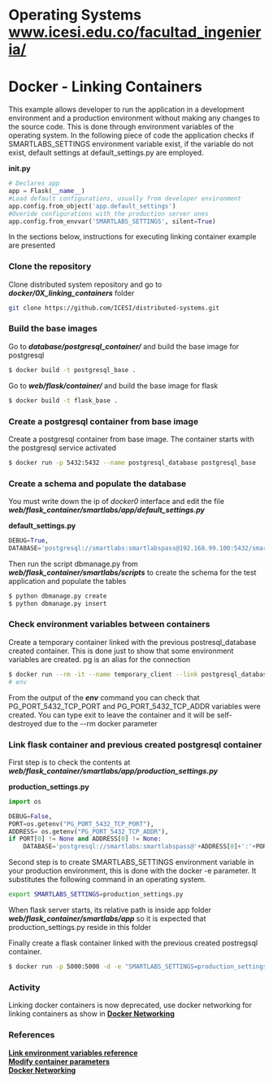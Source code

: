 # Operating Systems www.icesi.edu.co/facultad_ingenieria/

# Docker - Linking Containers


This example allows developer to run the application in a development environment and a production
environment without making any changes to the source code. This is done through environment variables of the
operating system. In the following piece of code the application checks if SMARTLABS_SETTINGS environment 
variable exist, if the variable do not exist, default settings at default_settings.py are employed.

**__init__.py**
```python
# Declares app
app = Flask(__name__)
#Load default configurations, usually from developer environment
app.config.from_object('app.default_settings')
#Overide configurations with the production server ones
app.config.from_envvar('SMARTLABS_SETTINGS', silent=True)
```

In the sections below, instructions for executing linking container example are presented

### Clone the repository

Clone distributed system repository and go to ***docker/0X_linking_containers*** folder

```sh
git clone https://github.com/ICESI/distributed-systems.git
```

### Build the base images

Go to ***database/postgresql_container/*** and build the base image for postgresql

```sh
$ docker build -t postgresql_base .
```

Go to ***web/flask/container/*** and build the base image for flask
```sh
$ docker build -t flask_base .
```

### Create a postgresql container from base image

Create a postgresql container from base image. The container starts with the postgresql service activated
```sh
$ docker run -p 5432:5432 --name postgresql_database postgresql_base 
```

### Create a schema and populate the database

You must write down the ip of *docker0* interface and edit the file
***web/flask_container/smartlabs/app/default_settings.py*** 

**default_settings.py**
```python
DEBUG=True,
DATABASE='postgresql://smartlabs:smartlabspass@192.168.99.100:5432/smartlabs'
```

Then run the script dbmanage.py from ***web/flask_container/smartlabs/scripts***
to create the schema for the test application and populate the tables

```sh
$ python dbmanage.py create
$ python dbmanage.py insert
```

### Check environment variables between containers

Create a temporary container linked with the previous postresql_database created container. This
is done just to show that some environment variables are created. pg is an alias for the connection

```sh
$ docker run --rm -it --name temporary_client --link postgresql_database:pg ubuntu bash
# env
```

From the output of the ***env*** command you can check that PG_PORT_5432_TCP_PORT and 
PG_PORT_5432_TCP_ADDR variables were created. You can type exit to leave the container and it will
be self-destroyed due to the --rm docker parameter


### Link flask container and previous created postgresql container

First step is to check the contents at ***web/flask_container/smartlabs/app/production_settings.py***

**production_settings.py**
```python
import os

DEBUG=False,
PORT=os.getenv("PG_PORT_5432_TCP_PORT"),
ADDRESS= os.getenv("PG_PORT_5432_TCP_ADDR"),
if PORT[0] != None and ADDRESS[0] != None:
	DATABASE='postgresql://smartlabs:smartlabspass@'+ADDRESS[0]+':'+PORT[0]+'/smartlabs'
```

Second step is to create SMARTLABS_SETTINGS environment variable in your production environment, this is done with the docker -e parameter. It substitutes the following command in an operating system.

```sh
export SMARTLABS_SETTINGS=production_settings.py
```

When flask server starts, its relative path is inside app folder ***web/flask_container/smartlabs/app*** so it is expected that production_settings.py reside in this folder  

Finally create a flask container linked with the previous created postregsql container. 

```sh
$ docker run -p 5000:5000 -d -e "SMARTLABS_SETTINGS=production_settings.py" --name flask_web --link postgresql_database:pg flask_base
```

### Activity
Linking docker containers is now deprecated, use docker networking for linking containers as show in [**Docker Networking**][container-networking]

### References
[**Link environment variables reference**][container-environment] <br/>
[**Modify container parameters**][container-settings] <br/>
[**Docker Networking**][container-networking]

[container-environment]: https://docs.docker.com/compose/link-env-deprecated/
[container-settings]: https://docs.docker.com/engine/reference/run/
[container-networking]: https://www.rethinkdb.com/blog/docker-networking/

